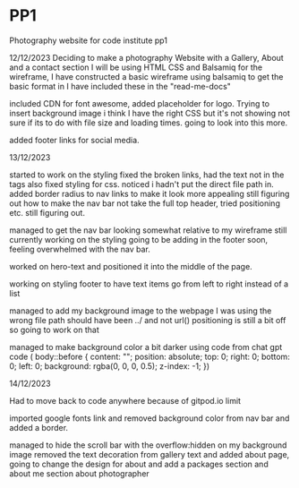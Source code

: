 # PP1
Photography website for code institute pp1

12/12/2023
Deciding to make a photography Website with a Gallery, About and a contact section I will be using HTML CSS and Balsamiq for the wireframe, I have constructed a basic wireframe using balsamiq to get the basic format in I have included these in the "read-me-docs" 

included CDN for font awesome, added placeholder for logo. Trying to insert background image i think I have the right CSS but it's not showing not sure if its to do with file size and loading times. going to look into this more.

added footer links for social media.

13/12/2023 

started to work on the styling fixed the broken links, had the text not in the <a> tags also fixed styling for css. noticed i hadn't put the direct file path in.
added border radius to nav links to make it look more appealing still figuring out how to make the nav bar not take the full top header, tried positioning etc. still figuring out.

managed to get the nav bar looking somewhat relative to my wireframe still currently working on the styling going to be adding in the footer soon, feeling overwhelmed with the nav bar.

worked on hero-text and positioned it into the middle of the page.

working on styling footer to have text items go from left to right instead of a list 

managed to add my background image to the webpage I was using the wrong file path should have been ../ and not url() positioning is still a bit off so going to work on that 

managed to make background color a bit darker using code from chat gpt code ( body::before {
    content: "";
    position: absolute;
    top: 0;
    right: 0;
    bottom: 0;
    left: 0;
    background: rgba(0, 0, 0, 0.5); 
    z-index: -1;
  })

  14/12/2023

  Had to move back to code anywhere because of gitpod.io limit 

  imported google fonts link and removed background color from nav bar and added a border. 

  managed to hide the scroll bar with the overflow:hidden on my background image 
  removed the text decoration from gallery text and added about page, going to change the design for about and add a packages section and about me section about photographer